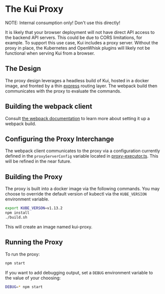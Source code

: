 # The Kui Proxy

NOTE: Internal consumption only! Don't use this directly!

It is likely that your browser deployment will not have direct API
access to the backend API servers. This could be due to CORS
limitations, for example. To support this use case, Kui includes a
proxy server. Without the proxy in place, the Kubernetes and OpenWhisk
plugins will likely not be functional when serving Kui from a browser.


## The Design

The proxy design leverages a headless build of Kui, hosted in a docker
image, and fronted by a thin [express](https://expressjs.com/) routing
layer. The webpack build then communicates with the proxy to evaluate
the commands.

## Building the webpack client

Consult [the webpack
documentation](../kui-builder/dist/webpack/README.md) to learn
more about setting it up a webpack build.

## Configuring the Proxy Interchange

The webpack client communicates to the proxy via a configuration
currently defined in the `proxyServerConfig` variable located in
[proxy-executor.ts](../../plugins/plugin-proxy-support/src/lib/proxy-executor.ts). This
will be refined in the near future.

## Building the Proxy

The proxy is built into a docker image via the following commands. You
may choose to override the default version of kubectl via the
`KUBE_VERSION` environment variable.

```bash
export KUBE_VERSON=v1.13.2
npm install
./build.sh
```

This will create an image named kui-proxy.

## Running the Proxy

To run the proxy:

```bash
npm start
```

If you want to add debugging output, set a `DEBUG` environment variable to the value of your choosing:

```bash
DEBUG=* npm start
```
